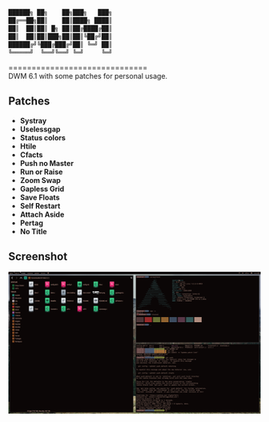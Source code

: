 ```
██████╗ ██╗    ██╗███╗   ███╗
██╔══██╗██║    ██║████╗ ████║
██║  ██║██║ █╗ ██║██╔████╔██║
██║  ██║██║███╗██║██║╚██╔╝██║
██████╔╝╚███╔███╔╝██║ ╚═╝ ██║
╚═════╝  ╚══╝╚══╝ ╚═╝     ╚═╝
```
==============================  
DWM 6.1 with some patches for personal usage.  
  
    
Patches
----------------------------
* **Systray**
* **Uselessgap**
* **Status colors**
* **Htile**
* **Cfacts**
* **Push no Master**
* **Run or Raise**
* **Zoom Swap**
* **Gapless Grid**
* **Save Floats**
* **Self Restart**
* **Attach Aside**
* **Pertag**
* **No Title**
  
  
Screenshot
----------------------------
![Screenshot](/screenshot.png)
